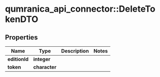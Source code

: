 # qumranica_api_connector::DeleteTokenDTO

## Properties
Name | Type | Description | Notes
------------ | ------------- | ------------- | -------------
**editionId** | **integer** |  | 
**token** | **character** |  | 


